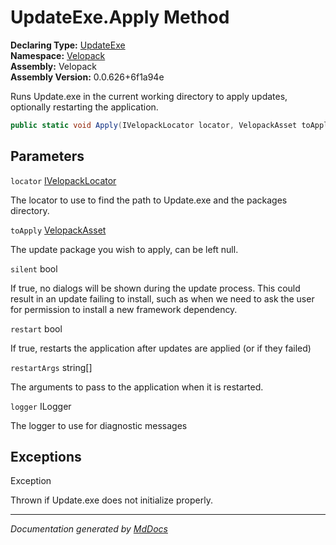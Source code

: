 ﻿<!--  
  <auto-generated>   
    The contents of this file were generated by a tool.  
    Changes to this file may be list if the file is regenerated  
  </auto-generated>   
-->

# UpdateExe.Apply Method

**Declaring Type:** [UpdateExe](../index.md)  
**Namespace:** [Velopack](../../index.md)  
**Assembly:** Velopack  
**Assembly Version:** 0.0.626+6f1a94e

Runs Update.exe in the current working directory to apply updates, optionally restarting the application.

```csharp
public static void Apply(IVelopackLocator locator, VelopackAsset toApply, bool silent, bool restart, string[] restartArgs = null, ILogger logger = null);
```

## Parameters

`locator`  [IVelopackLocator](../../Locators/IVelopackLocator/index.md)

The locator to use to find the path to Update.exe and the packages directory.

`toApply`  [VelopackAsset](../../VelopackAsset/index.md)

The update package you wish to apply, can be left null.

`silent`  bool

If true, no dialogs will be shown during the update process. This could result              in an update failing to install, such as when we need to ask the user for permission to install              a new framework dependency.

`restart`  bool

If true, restarts the application after updates are applied (or if they failed)

`restartArgs`  string\[\]

The arguments to pass to the application when it is restarted.

`logger`  ILogger

The logger to use for diagnostic messages

## Exceptions

Exception

Thrown if Update.exe does not initialize properly.

___

*Documentation generated by [MdDocs](https://github.com/ap0llo/mddocs)*
